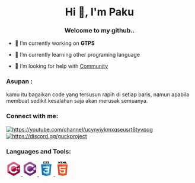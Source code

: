 <h1 align="center">Hi 👋, I'm Paku</h1>
<h3 align="center">Welcome to my github..</h3>

- 🔭 I’m currently working on **GTPS**

- 🌱 I’m currently learning other programing language

- 🤝 I’m looking for help with [Community](https://discord.gg/guckproject)

<H3 align="left">Asupan :</h3>
kamu itu bagaikan code yang tersusun rapih di setiap baris, namun apabila membuat sedikit kesalahan saja akan merusak semuanya.
<h3 align="left">Connect with me:</h3>
<p align="left">
<a href="https://www.youtube.com/c/https://youtube.com/channel/ucynyjykmxqseusrt6tyvpqg" target="blank"><img align="center" src="https://raw.githubusercontent.com/rahuldkjain/github-profile-readme-generator/master/src/images/icons/Social/youtube.svg" alt="https://youtube.com/channel/ucynyjykmxqseusrt6tyvpqg" height="30" width="40" /></a>
<a href="https://discord.gg/https://discord.gg/guckproject" target="blank"><img align="center" src="https://raw.githubusercontent.com/rahuldkjain/github-profile-readme-generator/master/src/images/icons/Social/discord.svg" alt="https://discord.gg/guckproject" height="30" width="40" /></a>
</p>

<h3 align="left">Languages and Tools:</h3>
<p align="left"> <a href="https://www.w3schools.com/cpp/" target="_blank" rel="noreferrer"> <img src="https://raw.githubusercontent.com/devicons/devicon/master/icons/cplusplus/cplusplus-original.svg" alt="cplusplus" width="40" height="40"/> </a> <a href="https://www.w3schools.com/cs/" target="_blank" rel="noreferrer"> <img src="https://raw.githubusercontent.com/devicons/devicon/master/icons/csharp/csharp-original.svg" alt="csharp" width="40" height="40"/> </a> <a href="https://www.w3schools.com/css/" target="_blank" rel="noreferrer"> <img src="https://raw.githubusercontent.com/devicons/devicon/master/icons/css3/css3-original-wordmark.svg" alt="css3" width="40" height="40"/> </a> <a href="https://www.w3.org/html/" target="_blank" rel="noreferrer"> <img src="https://raw.githubusercontent.com/devicons/devicon/master/icons/html5/html5-original-wordmark.svg" alt="html5" width="40" height="40"/> </a> </p>
